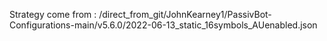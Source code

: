 Strategy come from : /direct_from_git/JohnKearney1/PassivBot-Configurations-main/v5.6.0/2022-06-13_static_16symbols_AUenabled.json